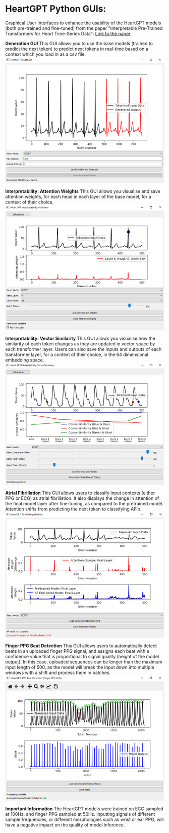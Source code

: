 # HeartGPT Python GUIs:
Graphical User Interfaces to enhance the usability of the HeartGPT models (both pre-trained and fine-tuned) from the paper "Interpretable Pre-Trained Transformers for Heart Time-Series Data": 
[Link to the paper](https://www.arxiv.org/abs/2407.20775)

**Generation GUI** This GUI allows you to use the base models (trained to predict the next token) to predict next tokens in real-time based on a context which you load in as a csv file.
![Generation_GUI](Figures/Generation_GUI.png)

**Interpretability: Attention Weights** This GUI allows you visualise and save attention weights, for each head in each layer of the base model, for a context of their choice.
![interp_attention](Figures/attention_GUI.png)

**Interpretability: Vector Similarity** This GUI allows you visualise how the similarity of each token changes as they are updated in vector space by each transformer layer. Users can also save the inputs and outputs of each transformer layer, for a context of their choice, in the 64 dimensional embedding space.
![interp_sim](Figures/similarity_GUI.png)

**Atrial Fibrillation** This GUI allows users to classify input contexts (either PPG or ECG) as atrial fibrillation. It also displays the change in attention of the final model layer after fine-tuning, as compared to the pretrained model. Attention shifts from predicting the next token to classifying AFib.
![afib_gui](Figures/afib_GUI.png)

**Finger PPG Beat Detection** This GUI allows users to automatically detect beats in an uploaded finger PPG signal, and assigns each beat with a confidence value that is proportional to signal quality (height of the model output). In this case, uploaded sequences can be longer than the maximum input length of 500, as the model will break the input down into multiple windows with a shift and process them in batches. 
![afib_gui](Figures/beat_detection_GUI.png)

**Important Information**
The HeartGPT models were trained on ECG sampled at 100Hz, and finger PPG sampled at 50Hz. Inputting signals of different sample frequencies, or different morphologies such as wrist or ear PPG, will have a negative impact on the quality of model inference. 



